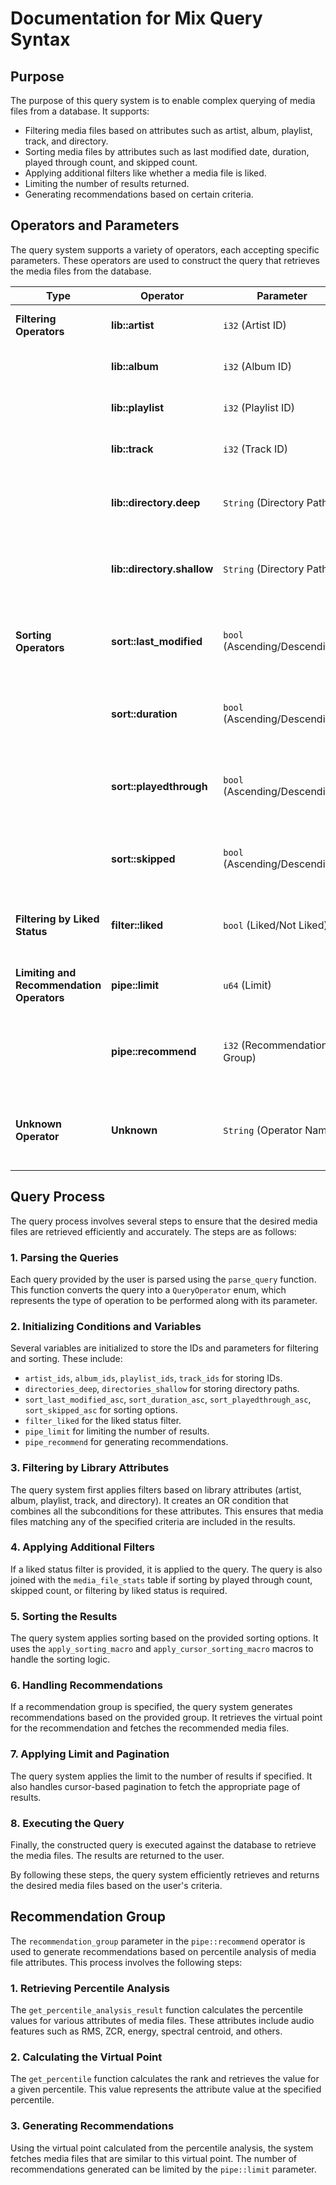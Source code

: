 # Documentation for Mix Query Syntax

## Purpose

The purpose of this query system is to enable complex querying of media files from a database. It supports:
- Filtering media files based on attributes such as artist, album, playlist, track, and directory.
- Sorting media files by attributes such as last modified date, duration, played through count, and skipped count.
- Applying additional filters like whether a media file is liked.
- Limiting the number of results returned.
- Generating recommendations based on certain criteria.

## Operators and Parameters

The query system supports a variety of operators, each accepting specific parameters. These operators are used to construct the query that retrieves the media files from the database.

| **Type**                | **Operator**                 | **Parameter**                  | **Description**                                                                 |
|-------------------------|----------------------------|---------------------------|--------------------------------------------------------------------------|
| **Filtering Operators** | **lib::artist**            | `i32` (Artist ID)         | Filters media files by the given artist ID.                              |
|                         | **lib::album**             | `i32` (Album ID)          | Filters media files by the given album ID.                               |
|                         | **lib::playlist**          | `i32` (Playlist ID)       | Filters media files by the given playlist ID.                            |
|                         | **lib::track**             | `i32` (Track ID)          | Filters media files by the given track ID.                               |
|                         | **lib::directory.deep**    | `String` (Directory Path) | Filters media files by the given directory path, including all subdirectories. |
|                         | **lib::directory.shallow** | `String` (Directory Path) | Filters media files by the given directory path, excluding subdirectories. |
| **Sorting Operators**   | **sort::last_modified**    | `bool` (Ascending/Descending) | Sorts media files by their last modified date. `true` for ascending, `false` for descending. |
|                         | **sort::duration**         | `bool` (Ascending/Descending) | Sorts media files by their duration. `true` for ascending, `false` for descending. |
|                         | **sort::playedthrough**    | `bool` (Ascending/Descending) | Sorts media files by their played through count. `true` for ascending, `false` for descending. |
|                         | **sort::skipped**          | `bool` (Ascending/Descending) | Sorts media files by their skipped count. `true` for ascending, `false` for descending. |
| **Filtering by Liked Status** | **filter::liked**   | `bool` (Liked/Not Liked)  | Filters media files by their liked status. `true` for liked, `false` for not liked. |
| **Limiting and Recommendation Operators** | **pipe::limit** | `u64` (Limit) | Limits the number of media files returned by the query.                  |
|                         | **pipe::recommend**        | `i32` (Recommendation Group) | Generates recommendations based on the given recommendation group.       |
| **Unknown Operator**    | **Unknown**                | `String` (Operator Name)  | Represents an unknown operator. It is used for logging and debugging purposes. |

## Query Process

The query process involves several steps to ensure that the desired media files are retrieved efficiently and accurately. The steps are as follows:

### 1. Parsing the Queries

Each query provided by the user is parsed using the `parse_query` function. This function converts the query into a `QueryOperator` enum, which represents the type of operation to be performed along with its parameter.

### 2. Initializing Conditions and Variables

Several variables are initialized to store the IDs and parameters for filtering and sorting. These include:
- `artist_ids`, `album_ids`, `playlist_ids`, `track_ids` for storing IDs.
- `directories_deep`, `directories_shallow` for storing directory paths.
- `sort_last_modified_asc`, `sort_duration_asc`, `sort_playedthrough_asc`, `sort_skipped_asc` for sorting options.
- `filter_liked` for the liked status filter.
- `pipe_limit` for limiting the number of results.
- `pipe_recommend` for generating recommendations.

### 3. Filtering by Library Attributes

The query system first applies filters based on library attributes (artist, album, playlist, track, and directory). It creates an OR condition that combines all the subconditions for these attributes. This ensures that media files matching any of the specified criteria are included in the results.

### 4. Applying Additional Filters

If a liked status filter is provided, it is applied to the query. The query is also joined with the `media_file_stats` table if sorting by played through count, skipped count, or filtering by liked status is required.

### 5. Sorting the Results

The query system applies sorting based on the provided sorting options. It uses the `apply_sorting_macro` and `apply_cursor_sorting_macro` macros to handle the sorting logic.

### 6. Handling Recommendations

If a recommendation group is specified, the query system generates recommendations based on the provided group. It retrieves the virtual point for the recommendation and fetches the recommended media files.

### 7. Applying Limit and Pagination

The query system applies the limit to the number of results if specified. It also handles cursor-based pagination to fetch the appropriate page of results.

### 8. Executing the Query

Finally, the constructed query is executed against the database to retrieve the media files. The results are returned to the user.

By following these steps, the query system efficiently retrieves and returns the desired media files based on the user's criteria.

## Recommendation Group

The `recommendation_group` parameter in the `pipe::recommend` operator is used to generate recommendations based on percentile analysis of media file attributes. This process involves the following steps:

### 1. Retrieving Percentile Analysis

The `get_percentile_analysis_result` function calculates the percentile values for various attributes of media files. These attributes include audio features such as RMS, ZCR, energy, spectral centroid, and others.

### 2. Calculating the Virtual Point

The `get_percentile` function calculates the rank and retrieves the value for a given percentile. This value represents the attribute value at the specified percentile.

### 3. Generating Recommendations

Using the virtual point calculated from the percentile analysis, the system fetches media files that are similar to this virtual point. The number of recommendations generated can be limited by the `pipe::limit` parameter.